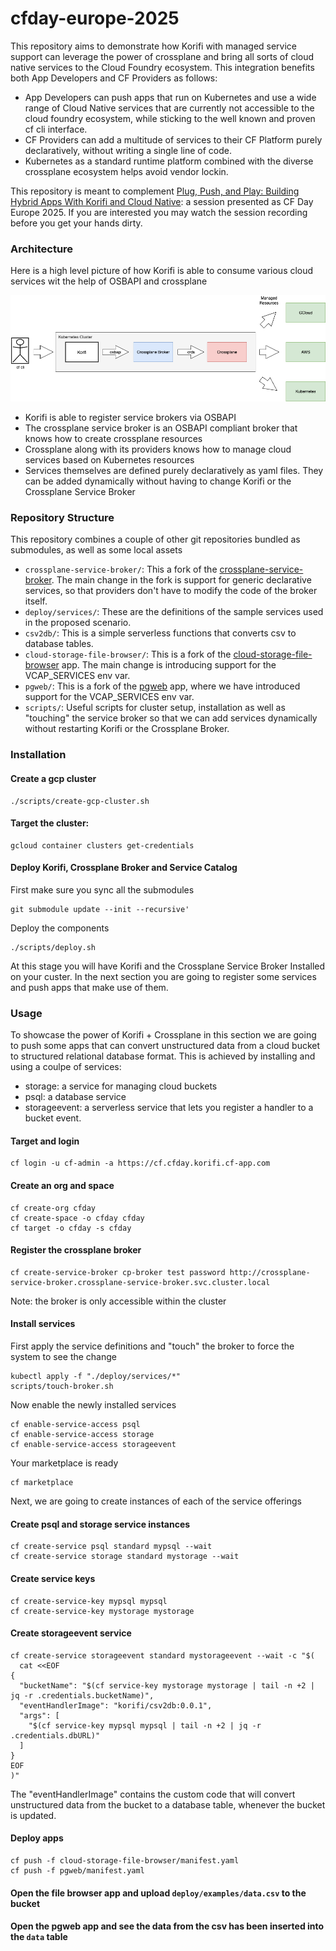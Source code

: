 # cfday-europe-2025

This repository aims to demonstrate how Korifi with managed service support can leverage the power of crossplane and bring all sorts of cloud native services to the Cloud Foundry ecosystem. This integration benefits both App Developers and CF Providers as follows:
- App Developers can push apps that run on Kubernetes and use a wide range of Cloud Native services that are currently not accessible to the cloud foundry ecosystem, while sticking to the well known and proven cf cli interface.
- CF Providers can add a multitude of services to their CF Platform purely declaratively, without writing a single line of code.
- Kubernetes as a standard runtime platform combined with the diverse crossplane ecosystem helps avoid vendor lockin.

This repository is meant to complement [Plug, Push, and Play: Building Hybrid Apps With Korifi and Cloud Native](https://cfdayeu2025.sched.com/event/27Dnn/plug-push-and-play-building-hybrid-apps-with-korifi-and-cloud-native-georgi-sabev-danail-branekov-sap-se): a session presented as CF Day Europe 2025. If you are interested you may watch the session recording before you get your hands dirty.

### Architecture

Here is a high level picture of how Korifi is able to consume various cloud services wit the help of OSBAPI and crossplane

![Architecture Diagram](images/architecture.png)

- Korifi is able to register service brokers via OSBAPI
- The crossplane service broker is an OSBAPI compliant broker that knows how to create crossplane resources
- Crossplane along with its providers knows how to manage cloud services based on Kubernetes resources
- Services themselves are defined purely declaratively as yaml files. They can be added dynamically without having to change Korifi or the Crossplane Service Broker

### Repository Structure

This repository combines a couple of other git repositories bundled as submodules, as well as some local assets
- `crossplane-service-broker/`: This a fork of the [crossplane-service-broker](https://github.com/vshn/crossplane-service-broker). The main change in the fork is support for generic declarative services, so that providers don't have to modify the code of the broker itself.
- `deploy/services/`: These are the definitions of the sample services used in the proposed scenario.
- `csv2db/`: This is a simple serverless functions that converts csv to database tables.
- `cloud-storage-file-browser/`: This is a fork of the [cloud-storage-file-browser](https://github.com/bashbaugh/cloud-storage-file-browser) app. The main change is introducing support for the VCAP_SERVICES env var.
- `pgweb/`: This is a fork of the [pgweb](https://github.com/sosedoff/pgweb) app, where we have introduced support for the VCAP_SERVICES env var.
- `scripts/`: Useful scripts for cluster setup, installation as well as "touching" the service broker so that we can add services dynamically without restarting Korifi or the Crossplane Broker.

### Installation

#### Create a gcp cluster

```
./scripts/create-gcp-cluster.sh
```

#### Target the cluster:

```
gcloud container clusters get-credentials
```

#### Deploy Korifi, Crossplane Broker and Service Catalog

First make sure you sync all the submodules

```
git submodule update --init --recursive'

```
Deploy the components

```
./scripts/deploy.sh
```

At this stage you will have Korifi and the Crossplane Service Broker Installed on your custer. In the next section you are going to register some services and push apps that make use of them.

### Usage

To showcase the power of Korifi + Crossplane in this section we are going to push some apps that can convert unstructured data from a cloud bucket to structured relational database format. This is achieved by installing and using a coulpe of services:
- storage: a service for managing cloud buckets
- psql: a database service
- storageevent: a serverless service that lets you register a handler to a bucket event.

#### Target and login

```
cf login -u cf-admin -a https://cf.cfday.korifi.cf-app.com
```

#### Create an org and space

```
cf create-org cfday
cf create-space -o cfday cfday
cf target -o cfday -s cfday
```

#### Register the crossplane broker

```
cf create-service-broker cp-broker test password http://crossplane-service-broker.crossplane-service-broker.svc.cluster.local
```

Note: the broker is only accessible within the cluster

#### Install services

First apply the service definitions and "touch" the broker to force the system to see the change

```
kubectl apply -f "./deploy/services/*"
scripts/touch-broker.sh
```

Now enable the newly installed services

```
cf enable-service-access psql
cf enable-service-access storage
cf enable-service-access storageevent
```

Your marketplace is ready

```
cf marketplace
```

Next, we are going to create instances of each of the service offerings

#### Create psql and storage service instances

```
cf create-service psql standard mypsql --wait
cf create-service storage standard mystorage --wait
```

#### Create service keys

```
cf create-service-key mypsql mypsql
cf create-service-key mystorage mystorage
```

#### Create storageevent service

```
cf create-service storageevent standard mystorageevent --wait -c "$(
  cat <<EOF
{
  "bucketName": "$(cf service-key mystorage mystorage | tail -n +2 | jq -r .credentials.bucketName)",
  "eventHandlerImage": "korifi/csv2db:0.0.1",
  "args": [
    "$(cf service-key mypsql mypsql | tail -n +2 | jq -r .credentials.dbURL)"
  ]
}
EOF
)"
```

The "eventHandlerImage" contains the custom code that will convert unstructured data from the bucket to a database table, whenever the bucket is updated.

#### Deploy apps

```
cf push -f cloud-storage-file-browser/manifest.yaml
cf push -f pgweb/manifest.yaml
```

#### Open the file browser app and upload `deploy/examples/data.csv` to the bucket

#### Open the pgweb app and see the data from the csv has been inserted into the `data` table


